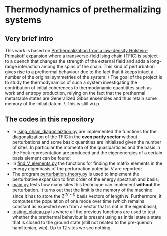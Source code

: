 # Thermodynamics of prethermalizing systems

## Very brief intro

This work is based on [Prethermalization from a low-density Holstein-Primakoff expansion](https://scholar.google.com/scholar?hl=it&as_sdt=0%2C5&q=Prethermalization+from+a+low-density+Holstein-Primakoff+expansion&btnG=) where a transverse-field Ising chain (TFIC) is subject to a quench that changes the strength of the external field and adds a long-range interaction among the spins of the chain. This kind of perturbation gives rise to a prethermal behaviour due to the fact that it keeps intact a number of the original symmetries of the system. \\
The goal of the project is to study the thermodynamics of such a system investigating the contribution of initial coherences to thermodynamic quantitites such as work and entropy production, relying on the fact that the prethermal metastable states are Generalized Gibbs ensembles and thus retain some memory of the initial datum. \\
This is still w.i.p.

## The codes in this repository 

-  In [Ising_chain_diagonlaiztion.py](https://github.com/simoneart/Thermodynamics-of-prethermalizing-systems/blob/main/Ising_chain_diagonalization.py) are implemented the functions for the diagonalization of the TFIC in the **even parity sector** without perturbations and some basic quantities are initialized given the number of sites. In particular the momenta of the quasiparticles and the basis in the Fock representation are produced and the eigenenergies of a certain basis element can be found;
-  In [find_V_elements.py](https://github.com/simoneart/Thermodynamics-of-prethermalizing-systems/blob/main/find_V_elements.py) the functions for finding the matrix elements in the energy eigenbasis of the perturbation potential V are reported;
-  The program [perturbation_theory.py](https://github.com/simoneart/Thermodynamics-of-prethermalizing-systems/blob/main/perturbation_theory.py) is used to implement the perturbative expansion to first order of the energy spectrum and basis;
-  [main.py](https://github.com/simoneart/Thermodynamics-of-prethermalizing-systems/blob/main/main.py) tests how many sites this technique can implement **without** the perturbation. It turns out that the limit is the memory of the machine since it has to store the $2^{(N-1)}$ basis vectors of length $N$. Furthermore, it computes the population of one mode over time (which remains constant as expected even from a vector that is not in the eigenbasis);
-  [testing_plateau.py](https://github.com/simoneart/Thermodynamics-of-prethermalizing-systems/blob/main/testing_plateau.py) is where all the previous functions are used to test whether the prethermal behaviour is present using as initial state a state that is closed to the ground state (still not related to the pre-quench hamiltonian, wip). Up to 12 sites we see nothing.

